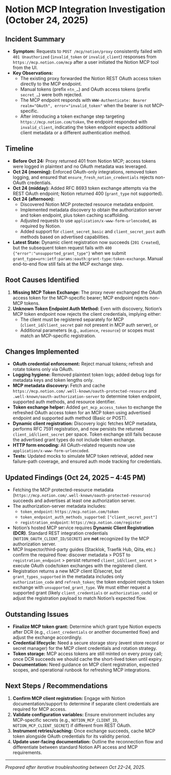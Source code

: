 # Notion MCP Integration Investigation (October 24, 2025)

## Incident Summary
- **Symptom:** Requests to `POST /mcp/notion/proxy` consistently failed with `401 Unauthorized` (`invalid_token` or `invalid_client`) responses from `https://mcp.notion.com/mcp` after a user initiated the Notion MCP tool from the UI.
- **Key Observations:**
  - The existing proxy forwarded the Notion REST OAuth access token directly to the MCP endpoint.
  - Manual tokens (prefix `ntn_…`) and OAuth access tokens (prefix `secret_…`) were both rejected.
  - The MCP endpoint responds with `WWW-Authenticate: Bearer realm="OAuth", error="invalid_token"` when the bearer is not MCP-specific.
  - After introducing a token exchange step targeting `https://mcp.notion.com/token`, the endpoint responded with `invalid_client`, indicating the token endpoint expects additional client metadata or a different authentication method.

## Timeline
- **Before Oct 24:** Proxy returned 401 from Notion MCP; access tokens were logged in plaintext and no OAuth metadata was leveraged.
- **Oct 24 (morning):** Enforced OAuth-only integrations, removed token logging, and ensured that `ensure_fresh_notion_credentials` rejects non-OAuth credentials.
- **Oct 24 (midday):** Added RFC 8693 token exchange attempts via the REST OAuth endpoint; Notion returned 400 (`grant_type` not supported).
- **Oct 24 (afternoon):**
  - Discovered Notion MCP protected resource metadata endpoint.
  - Implemented metadata discovery to obtain the authorization server and token endpoint, plus token caching scaffolding.
  - Adjusted requests to use `application/x-www-form-urlencoded`, as required by Notion.
  - Added support for `client_secret_basic` and `client_secret_post` auth methods based on advertised capabilities.
- **Latest State:** Dynamic client registration now succeeds (`201 Created`), but the subsequent token request fails with `400 {"error":"unsupported_grant_type"}` when we submit `grant_type=urn:ietf:params:oauth:grant-type:token-exchange`. Manual end-to-end flow still fails at the MCP exchange step.

## Root Causes Identified
1. **Missing MCP Token Exchange:** The proxy never exchanged the OAuth access token for the MCP-specific bearer; MCP endpoint rejects non-MCP tokens.
2. **Unknown Token Endpoint Auth Method:** Even with discovery, Notion’s MCP token endpoint now rejects the client credentials, implying either:
   - The client must be registered separately for MCP (`client_id`/`client_secret` pair not present in MCP auth server), or
   - Additional parameters (e.g., `audience`, `resource`) or scopes must match an MCP-specific registration.

## Changes Implemented
- **OAuth credential enforcement:** Reject manual tokens; refresh and rotate tokens only via OAuth.
- **Logging hygiene:** Removed plaintext token logs; added debug logs for metadata keys and token lengths only.
- **MCP metadata discovery:** Fetch and cache `https://mcp.notion.com/.well-known/oauth-protected-resource` and `.well-known/oauth-authorization-server` to determine token endpoint, supported auth methods, and resource identifier.
- **Token exchange helper:** Added `get_mcp_access_token` to exchange the refreshed OAuth access token for an MCP token using advertised endpoint and supported auth method (Basic or POST).
- **Dynamic client registration:** Discovery logic fetches MCP metadata, performs RFC 7591 registration, and now persists the returned `client_id`/`client_secret` per space.  Token exchange still fails because the advertised grant types do not include token exchange.
- **HTTP form encoding:** All OAuth-related requests now use `application/x-www-form-urlencoded`.
- **Tests:** Updated mocks to simulate MCP token retrieval, added new failure-path coverage, and ensured auth mode tracking for credentials.

## Updated Findings (Oct 24, 2025 – 4:45 PM)
- Fetching the MCP protected-resource metadata (`https://mcp.notion.com/.well-known/oauth-protected-resource`) succeeds and advertises at least one authorization server.
- The authorization-server metadata includes:
  - `token_endpoint`: `https://mcp.notion.com/token`
  - `token_endpoint_auth_methods_supported`: `["client_secret_post"]`
  - `registration_endpoint`: `https://mcp.notion.com/register`
- Notion’s hosted MCP service requires **Dynamic Client Registration (DCR)**. Standard REST integration credentials (`NOTION_OAUTH_CLIENT_ID/SECRET`) are **not** recognized by the MCP authorization server.
- MCP Inspector/third-party guides (Stacklok, Traefik Hub, Qiita, etc.) confirm the required flow: discover metadata > POST to `registration_endpoint` > persist returned `client_id`/`client_secret` > execute OAuth code/token exchanges with the registered client.
- Registration returns a new MCP client ID/secret, but `grant_types_supported` in the metadata includes only `authorization_code` and `refresh_token`; the token endpoint rejects token exchange with `unsupported_grant_type`. We must either request a supported grant (likely `client_credentials` or `authorization_code`) or adjust the registration payload to match Notion’s expected flow.

## Outstanding Issues
- **Finalize MCP token grant:** Determine which grant type Notion expects after DCR (e.g., `client_credentials` or another documented flow) and adjust the exchange accordingly.
- **Credential lifecycle:** Need a secure storage story (event store record or secret manager) for the MCP client credentials and rotation strategy.
- **Token storage:** MCP access tokens are still minted on every proxy call; once DCR succeeds we should cache the short-lived token until expiry.
- **Documentation:** Need guidance on MCP client registration, expected scopes, and operational runbook for refreshing MCP integrations.

## Next Steps / Recommendations
1. **Confirm MCP client registration:** Engage with Notion documentation/support to determine if separate client credentials are required for MCP access.
2. **Validate configuration variables:** Ensure environment includes any MCP-specific secrets (e.g., `NOTION_MCP_CLIENT_ID`, `NOTION_MCP_CLIENT_SECRET`) if different from REST OAuth.
3. **Instrument retries/caching:** Once exchange succeeds, cache MCP token alongside OAuth credentials for its validity period.
4. **Update user-facing documentation:** Outline the reconnection flow and differentiate between standard Notion API access and MCP requirements.

--- 
*Prepared after iterative troubleshooting between Oct 22–24, 2025.*
